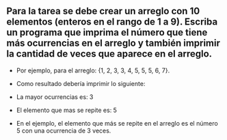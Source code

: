## Para la tarea se debe crear un arreglo con 10 elementos (enteros en el rango de 1 a 9). Escriba un programa que imprima el número que tiene más ocurrencias en el arreglo y también imprimir la cantidad de veces que aparece en el arreglo.

* Por ejemplo, para el arreglo: {1, 2, 3, 3, 4, 5, 5, 5, 6, 7}.
* Como resultado debería imprimir lo siguiente:

* La mayor ocurrencias es: 3 
* El elemento que mas se repite es: 5
* En el ejemplo, el elemento que más se repite en el arreglo es el número 5 con una ocurrencia de 3 veces.